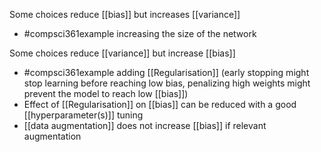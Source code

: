 Some choices reduce [[bias]] but increases [[variance]]
- #compsci361example increasing the size of the network

Some choices reduce [[variance]] but increase [[bias]]
- #compsci361example adding [[Regularisation]] (early stopping might stop learning before reaching low bias, penalizing high weights might prevent the model to reach low [[bias]])
- Effect of [[Regularisation]] on [[bias]] can be reduced with a good [[hyperparameter(s)]] tuning
- [[data augmentation]] does not increase [[bias]] if relevant augmentation